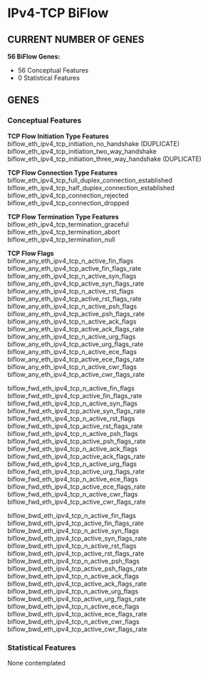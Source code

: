 # IPv4-TCP BiFlow
## CURRENT NUMBER OF GENES
**56 BiFlow Genes:**
- 56 Conceptual Features
- 0 Statistical Features

## GENES
### Conceptual Features
**TCP Flow Initiation Type Features**  
biflow_eth_ipv4_tcp_initiation_no_handshake (DUPLICATE)  
biflow_eth_ipv4_tcp_initiation_two_way_handshake  
biflow_eth_ipv4_tcp_initiation_three_way_handshake (DUPLICATE)  

**TCP Flow Connection Type Features**  
biflow_eth_ipv4_tcp_full_duplex_connection_established  
biflow_eth_ipv4_tcp_half_duplex_connection_established  
biflow_eth_ipv4_tcp_connection_rejected  
biflow_eth_ipv4_tcp_connection_dropped  

**TCP Flow Termination Type Features**  
biflow_eth_ipv4_tcp_termination_graceful  
biflow_eth_ipv4_tcp_termination_abort  
biflow_eth_ipv4_tcp_termination_null  

**TCP Flow Flags**  
biflow_any_eth_ipv4_tcp_n_active_fin_flags  
biflow_any_eth_ipv4_tcp_active_fin_flags_rate  
biflow_any_eth_ipv4_tcp_n_active_syn_flags  
biflow_any_eth_ipv4_tcp_active_syn_flags_rate  
biflow_any_eth_ipv4_tcp_n_active_rst_flags  
biflow_any_eth_ipv4_tcp_active_rst_flags_rate  
biflow_any_eth_ipv4_tcp_n_active_psh_flags  
biflow_any_eth_ipv4_tcp_active_psh_flags_rate  
biflow_any_eth_ipv4_tcp_n_active_ack_flags  
biflow_any_eth_ipv4_tcp_active_ack_flags_rate  
biflow_any_eth_ipv4_tcp_n_active_urg_flags  
biflow_any_eth_ipv4_tcp_active_urg_flags_rate  
biflow_any_eth_ipv4_tcp_n_active_ece_flags  
biflow_any_eth_ipv4_tcp_active_ece_flags_rate  
biflow_any_eth_ipv4_tcp_n_active_cwr_flags  
biflow_any_eth_ipv4_tcp_active_cwr_flags_rate  

biflow_fwd_eth_ipv4_tcp_n_active_fin_flags  
biflow_fwd_eth_ipv4_tcp_active_fin_flags_rate  
biflow_fwd_eth_ipv4_tcp_n_active_syn_flags  
biflow_fwd_eth_ipv4_tcp_active_syn_flags_rate  
biflow_fwd_eth_ipv4_tcp_n_active_rst_flags  
biflow_fwd_eth_ipv4_tcp_active_rst_flags_rate  
biflow_fwd_eth_ipv4_tcp_n_active_psh_flags  
biflow_fwd_eth_ipv4_tcp_active_psh_flags_rate  
biflow_fwd_eth_ipv4_tcp_n_active_ack_flags  
biflow_fwd_eth_ipv4_tcp_active_ack_flags_rate  
biflow_fwd_eth_ipv4_tcp_n_active_urg_flags  
biflow_fwd_eth_ipv4_tcp_active_urg_flags_rate  
biflow_fwd_eth_ipv4_tcp_n_active_ece_flags  
biflow_fwd_eth_ipv4_tcp_active_ece_flags_rate  
biflow_fwd_eth_ipv4_tcp_n_active_cwr_flags  
biflow_fwd_eth_ipv4_tcp_active_cwr_flags_rate  

biflow_bwd_eth_ipv4_tcp_n_active_fin_flags  
biflow_bwd_eth_ipv4_tcp_active_fin_flags_rate  
biflow_bwd_eth_ipv4_tcp_n_active_syn_flags  
biflow_bwd_eth_ipv4_tcp_active_syn_flags_rate  
biflow_bwd_eth_ipv4_tcp_n_active_rst_flags  
biflow_bwd_eth_ipv4_tcp_active_rst_flags_rate  
biflow_bwd_eth_ipv4_tcp_n_active_psh_flags  
biflow_bwd_eth_ipv4_tcp_active_psh_flags_rate  
biflow_bwd_eth_ipv4_tcp_n_active_ack_flags  
biflow_bwd_eth_ipv4_tcp_active_ack_flags_rate  
biflow_bwd_eth_ipv4_tcp_n_active_urg_flags  
biflow_bwd_eth_ipv4_tcp_active_urg_flags_rate  
biflow_bwd_eth_ipv4_tcp_n_active_ece_flags  
biflow_bwd_eth_ipv4_tcp_active_ece_flags_rate  
biflow_bwd_eth_ipv4_tcp_n_active_cwr_flags  
biflow_bwd_eth_ipv4_tcp_active_cwr_flags_rate  

### Statistical Features
None contemplated
